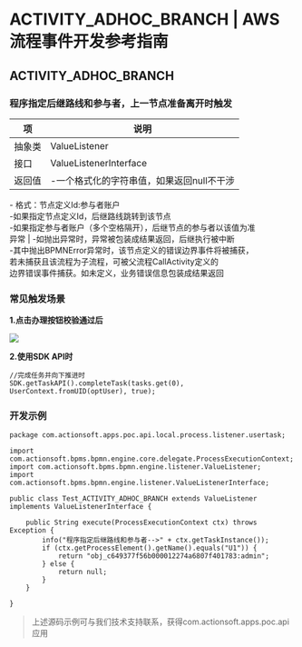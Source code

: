 # ACTIVITY_ADHOC_BRANCH | AWS 流程事件开发参考指南

## ACTIVITY_ADHOC_BRANCH

### 程序指定后继路线和参与者，上一节点准备离开时触发

项 | 说明  
---|---  
抽象类 | ValueListener  
接口 | ValueListenerInterface  
返回值 | -一个格式化的字符串值，如果返回null不干涉  
\- 格式：节点定义Id:参与者账户  
-如果指定节点定义Id，后继路线跳转到该节点  
-如果指定参与者账户（多个空格隔开），后继节点的参与者以该值为准  
异常 | -如抛出异常时，异常被包装成结果返回，后继执行被中断   
-其中抛出BPMNError异常时，该节点定义的错误边界事件将被捕获，  
若未捕获且该流程为子流程，可被父流程CallActivity定义的  
边界错误事件捕获。如未定义，业务错误信息包装成结果返回  
  
### 常见触发场景

**1.点击办理按钮校验通过后**

![](https://docs.awspaas.com/reference-guide/aws-paas-process-listener-reference-guide-vue/usertask_event/2.png)

**2.使用SDK API时**
    
    
    //完成任务并向下推进时
    SDK.getTaskAPI().completeTask(tasks.get(0), UserContext.fromUID(optUser), true);
    

### 开发示例
    
    
    package com.actionsoft.apps.poc.api.local.process.listener.usertask;
    
    import com.actionsoft.bpms.bpmn.engine.core.delegate.ProcessExecutionContext;
    import com.actionsoft.bpms.bpmn.engine.listener.ValueListener;
    import com.actionsoft.bpms.bpmn.engine.listener.ValueListenerInterface;
    
    public class Test_ACTIVITY_ADHOC_BRANCH extends ValueListener implements ValueListenerInterface {
    
        public String execute(ProcessExecutionContext ctx) throws Exception {
            info("程序指定后继路线和参与者-->" + ctx.getTaskInstance());
            if (ctx.getProcessElement().getName().equals("U1")) {
                return "obj_c649377f56b000012274a6807f401783:admin";
            } else {
                return null;
            }
        }
    
    }
    

> 上述源码示例可与我们技术支持联系，获得com.actionsoft.apps.poc.api应用